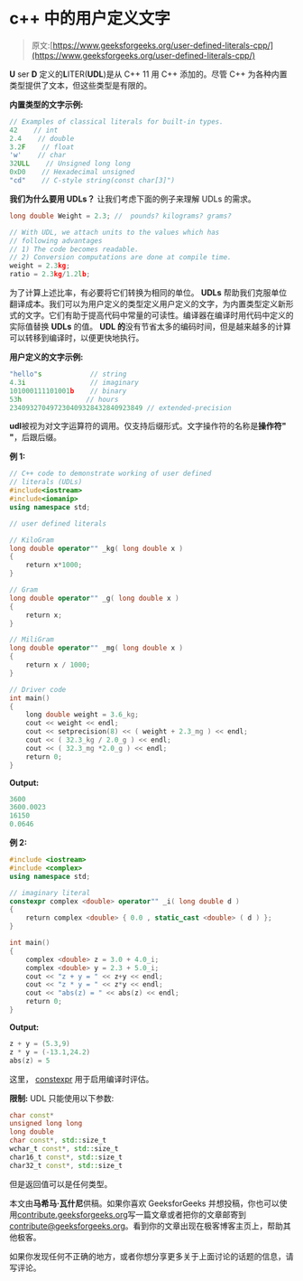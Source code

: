 # c++ 中的用户定义文字

> 原文:[https://www.geeksforgeeks.org/user-defined-literals-cpp/](https://www.geeksforgeeks.org/user-defined-literals-cpp/)

**U** ser **D** 定义的**L**ITER(**UDL**)是从 C++ 11 用 C++ 添加的。尽管 C++ 为各种内置类型提供了文本，但这些类型是有限的。

**内置类型的文字示例:**

```cpp
// Examples of classical literals for built-in types.
42    // int
2.4    // double
3.2F    // float
'w'    // char
32ULL    // Unsigned long long
0xD0    // Hexadecimal unsigned
"cd"    // C-style string(const char[3]")
```

**我们为什么要用 UDLs？**
让我们考虑下面的例子来理解 UDLs 的需求。

```cpp
long double Weight = 2.3; //  pounds? kilograms? grams?

// With UDL, we attach units to the values which has
// following advantages
// 1) The code becomes readable.
// 2) Conversion computations are done at compile time. 
weight = 2.3kg;
ratio = 2.3kg/1.2lb;
```

为了计算上述比率，有必要将它们转换为相同的单位。 **UDLs** 帮助我们克服单位翻译成本。我们可以为用户定义的类型定义用户定义的文字，为内置类型定义新形式的文字。它们有助于提高代码中常量的可读性。编译器在编译时用代码中定义的实际值替换 **UDLs** 的值。 **UDL 的**没有节省太多的编码时间，但是越来越多的计算可以转移到编译时，以便更快地执行。

**用户定义的文字示例:**

```cpp
"hello"s            // string
4.3i                // imaginary
101000111101001b    // binary
53h                // hours
234093270497230409328432840923849 // extended-precision
```

**udl**被视为对文字运算符的调用。仅支持后缀形式。文字操作符的名称是**操作符" "**，后跟后缀。

**例 1:**

```cpp
// C++ code to demonstrate working of user defined
// literals (UDLs)
#include<iostream>
#include<iomanip>
using namespace std;

// user defined literals

// KiloGram
long double operator"" _kg( long double x )
{
    return x*1000;
}

// Gram
long double operator"" _g( long double x )
{
    return x;
}

// MiliGram
long double operator"" _mg( long double x )
{
    return x / 1000;
}

// Driver code
int main()
{
    long double weight = 3.6_kg;
    cout << weight << endl;
    cout << setprecision(8) << ( weight + 2.3_mg ) << endl;
    cout << ( 32.3_kg / 2.0_g ) << endl;
    cout << ( 32.3_mg *2.0_g ) << endl;
    return 0;
}
```

**Output:**

```cpp
3600
3600.0023
16150
0.0646

```

**例 2:**

```cpp
#include <iostream>
#include <complex>
using namespace std;

// imaginary literal
constexpr complex <double> operator"" _i( long double d )
{
    return complex <double> { 0.0 , static_cast <double> ( d ) };
}

int main()
{
    complex <double> z = 3.0 + 4.0_i;
    complex <double> y = 2.3 + 5.0_i;
    cout << "z + y = " << z+y << endl;
    cout << "z * y = " << z*y << endl;
    cout << "abs(z) = " << abs(z) << endl;
    return 0;
}
```

**Output:**

```cpp
z + y = (5.3,9)
z * y = (-13.1,24.2)
abs(z) = 5

```

这里， [constexpr](https://www.geeksforgeeks.org/understanding-constexper-specifier-in-c/) 用于启用编译时评估。

**限制:**
UDL 只能使用以下参数:

```cpp
char const*
unsigned long long
long double
char const*, std::size_t
wchar_t const*, std::size_t
char16_t const*, std::size_t
char32_t const*, std::size_t
```

但是返回值可以是任何类型。

本文由**马希马·瓦什尼**供稿。如果你喜欢 GeeksforGeeks 并想投稿，你也可以使用[contribute.geeksforgeeks.org](http://www.contribute.geeksforgeeks.org)写一篇文章或者把你的文章邮寄到 contribute@geeksforgeeks.org。看到你的文章出现在极客博客主页上，帮助其他极客。

如果你发现任何不正确的地方，或者你想分享更多关于上面讨论的话题的信息，请写评论。